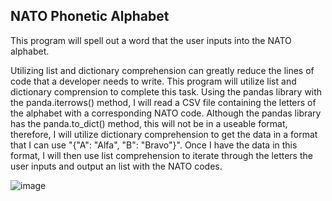 <h2>NATO Phonetic Alphabet</h2>

This program will spell out a word that the user inputs into the NATO alphabet.

Utilizing list and dictionary comprehension can greatly reduce the lines of code that a developer needs to write. This program will utilize list and dictionary comprension to complete this task. Using the pandas library with the panda.iterrows() method, I will read a CSV file containing the letters of the alphabet with a corresponding NATO code. Although the pandas library has the panda.to_dict() method, this will not be in a useable format, therefore, I will utilize dictionary comprehension to get the data in a format that I can use "{"A": "Alfa", "B": "Bravo"}". Once I have the data in this format, I will then use list comprehension to iterate through the letters the user inputs and output an list with the NATO codes. 


<img src="https://i.imgur.com/Z6KnIIW.png" alt="image"/>
